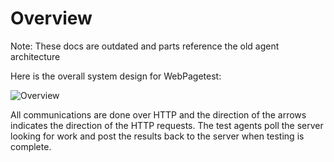 # Overview
Note: These docs are outdated and parts reference the old agent architecture

Here is the overall system design for WebPagetest:

![Overview](/img/overview.png)

All communications are done over HTTP and the direction of the arrows indicates the direction of the HTTP requests.  The test agents poll the server looking for work and post the results back to the server when testing is complete.
